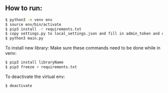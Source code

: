 ## How to run:

```bash
$ python3 -m venv env
$ source env/bin/activate
$ pip3 install -r requirements.txt
$ copy settings.py to local_settings.json and fill in admin_token and discord_token
$ python3 main.py
```

To install new library:
Make sure these commands need to be done while in venv:
```bash
$ pip3 install libraryName
$ pip3 freeze > requirements.txt
```

To deactivate the virtual env:
```bash
$ deactivate
```